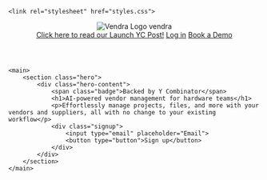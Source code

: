 <!DOCTYPE html>
<html lang="en">
<head>
    <meta charset="UTF-8">
    <meta name="viewport" content="width=device-width, initial-scale=1.0">
   
    <link rel="stylesheet" href="styles.css">
</head>
<body>
    <header>
        <nav>
            <div class="logo">
                <img src="https://via.placeholder.com/32x32.png?text=V" alt="Vendra Logo">
                <span>vendra</span>
            </div>
            <div class="nav-links">
                <a href="#" class="btn">Click here to read our Launch YC Post!</a>
                <a href="#" class="login">Log in</a>
                <a href="#" class="btn-demo">Book a Demo</a>
            </div>
        </nav>
    </header>

    <main>
        <section class="hero">
            <div class="hero-content">
                <span class="badge">Backed by Y Combinator</span>
                <h1>AI-powered vendor management for hardware teams</h1>
                <p>Effortlessly manage projects, files, and more with your vendors and suppliers, all with no change to your existing workflow</p>
                <div class="signup">
                    <input type="email" placeholder="Email">
                    <button type="button">Sign up</button>
                </div>
            </div>
        </section>
    </main>
</body>
</html>
